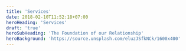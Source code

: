 ```yaml
---
title: 'Services'
date: 2018-02-10T11:52:18+07:00
heroHeading: 'Services'
draft: 'true'
heroSubHeading: 'The Foundation of our Relationship'
heroBackground: 'https://source.unsplash.com/eluzJSfkNCk/1600x400'
---
```

